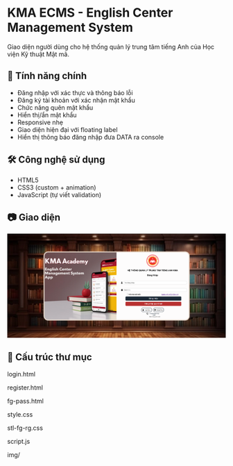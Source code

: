 # KMA ECMS - English Center Management System

Giao diện người dùng cho hệ thống quản lý trung tâm tiếng Anh của Học viện Kỹ thuật Mật mã.

## 🚀 Tính năng chính
- Đăng nhập với xác thực và thông báo lỗi
- Đăng ký tài khoản với xác nhận mật khẩu
- Chức năng quên mật khẩu
- Hiển thị/ẩn mật khẩu
- Responsive nhẹ
- Giao diện hiện đại với floating label
- Hiển thị thông báo đăng nhập đưa DATA ra console 

## 🛠️ Công nghệ sử dụng
- HTML5
- CSS3 (custom + animation)
- JavaScript (tự viết validation)

## 📷 Giao diện
![Screenshot](./img/Login.png)

## 📁 Cấu trúc thư mục
login.html

register.html

fg-pass.html

style.css

stl-fg-rg.css

script.js

img/
